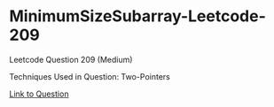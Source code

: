 # MinimumSizeSubarray-Leetcode-209

Leetcode Question 209 (Medium)

Techniques Used in Question:
Two-Pointers

[Link to Question](https://leetcode.com/problems/minimum-size-subarray-sum/)
